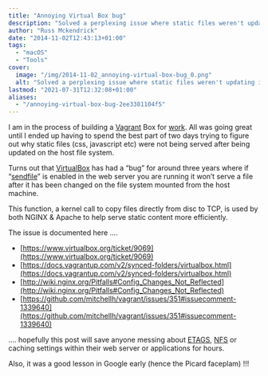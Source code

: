 ```yaml
---
title: "Annoying Virtual Box bug"
description: "Solved a perplexing issue where static files weren't updating in Vagrant due to a long-standing VirtualBox bug with 'sendfile'."
author: "Russ Mckendrick"
date: "2014-11-02T12:43:13+01:00"
tags:
  - "macOS"
  - "Tools"
cover:
  image: "/img/2014-11-02_annoying-virtual-box-bug_0.png"
  alt: "Solved a perplexing issue where static files weren't updating in Vagrant due to a long-standing VirtualBox bug with 'sendfile'."
lastmod: "2021-07-31T12:32:08+01:00"
aliases:
  - "/annoying-virtual-box-bug-2ee3381104f5"
---
```


I am in the process of building a [Vagrant](https://www.vagrantup.com) Box for [work](https://www.reconnix.com). All was going great until I ended up having to spend the best part of two days trying to figure out why static files (css, javascript etc) were not being served after being updated on the host file system.

Turns out that [VirtualBox](https://www.virtualbox.org) has had a “bug” for around three years where if “[sendfile](http://man7.org/linux/man-pages/man2/sendfile.2.html)” is enabled in the web server you are running it won’t serve a file after it has been changed on the file system mounted from the host machine.

This function, a kernel call to copy files directly from disc to TCP, is used by both NGINX & Apache to help serve static content more efficiently.

The issue is documented here ….

- [https://www.virtualbox.org/ticket/9069](https://www.virtualbox.org/ticket/9069)
- [https://docs.vagrantup.com/v2/synced-folders/virtualbox.html](https://docs.vagrantup.com/v2/synced-folders/virtualbox.html)
- [http://wiki.nginx.org/Pitfalls#Config_Changes_Not_Reflected](http://wiki.nginx.org/Pitfalls#Config_Changes_Not_Reflected)
- [https://github.com/mitchellh/vagrant/issues/351#issuecomment-1339640](https://github.com/mitchellh/vagrant/issues/351#issuecomment-1339640)

…. hopefully this post will save anyone messing about [ETAGS](http://en.wikipedia.org/wiki/HTTP_ETag), [NFS](http://en.wikipedia.org/wiki/Network_File_System) or caching settings within their web server or applications for hours.

Also, it was a good lesson in Google early (hence the Picard faceplam) !!!
